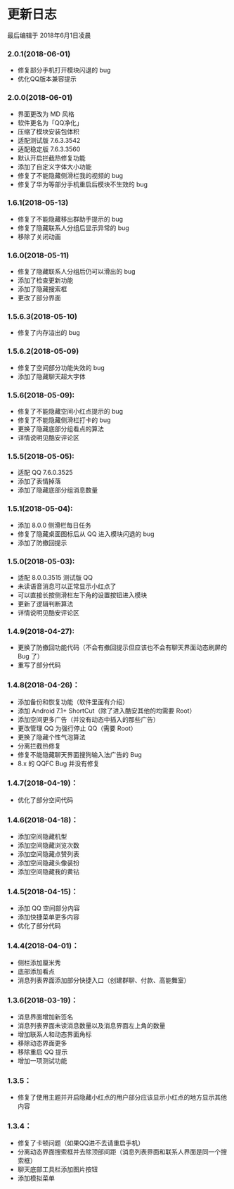 # 更新日志

最后编辑于 2018年6月1日凌晨

### 2.0.1(2018-06-01)
* 修复部分手机打开模块闪退的 bug
* 优化QQ版本兼容提示

### 2.0.0(2018-06-01)
* 界面更改为 MD 风格
* 软件更名为「QQ净化」
* 压缩了模块安装包体积
* 适配测试版 7.6.3.3542
* 适配稳定版 7.6.3.3560
* 默认开启拦截热修复功能
* 添加了自定义字体大小功能
* 修复了不能隐藏侧滑栏我的视频的 bug
* 修复了华为等部分手机重启后模块不生效的 bug

### 1.6.1(2018-05-13)
* 修复了不能隐藏移出群助手提示的 bug
* 修复了隐藏联系人分组后显示异常的 bug
* 移除了关闭动画

### 1.6.0(2018-05-11)
* 修复了隐藏联系人分组后仍可以滑出的 bug
* 添加了检查更新功能
* 添加了隐藏搜索框
* 更改了部分界面

### 1.5.6.3(2018-05-10)
* 修复了内存溢出的 bug

### 1.5.6.2(2018-05-09)
* 修复了空间部分功能失效的 bug
* 添加了隐藏聊天超大字体

### 1.5.6(2018-05-09):
* 修复了不能隐藏空间小红点提示的 bug
* 修复了不能隐藏侧滑栏打卡的 bug
* 更换了隐藏底部分组看点的算法
* 详情说明见酷安评论区

### 1.5.5(2018-05-05):
* 适配 QQ 7.6.0.3525
* 添加了表情掉落
* 添加了隐藏底部分组消息数量

### 1.5.1(2018-05-04):
* 添加 8.0.0 侧滑栏每日任务
* 修复了隐藏桌面图标后从 QQ 进入模块闪退的 bug
* 添加了防撤回提示

### 1.5.0(2018-05-03):
* 适配 8.0.0.3515 测试版 QQ
* 未读语音消息可以正常显示小红点了
* 可以直接长按侧滑栏左下角的设置按钮进入模块
* 更新了逻辑判断算法
* 详情说明见酷安评论区

### 1.4.9(2018-04-27):
* 更换了防撤回功能代码（不会有撤回提示但应该也不会有聊天界面动态刷屏的 Bug 了）
* 重写了部分代码

### 1.4.8(2018-04-26)：
* 添加备份和恢复功能（软件里面有介绍）
* 添加 Android 7.1+ ShortCut（除了进入酷安其他的均需要 Root）
* 添加空间更多广告（并没有动态中插入的那些广告）
* 更改管理 QQ 为强行停止 QQ（需要 Root）
* 更换了隐藏个性气泡算法
* 分离拦截热修复
* 修复不能隐藏聊天界面搜狗输入法广告的 Bug
* 8.x 的 QQFC Bug 并没有修复

### 1.4.7(2018-04-19)：
* 优化了部分空间代码

### 1.4.6(2018-04-18)：
* 添加空间隐藏机型
* 添加空间隐藏浏览次数
* 添加空间隐藏点赞列表
* 添加空间隐藏头像装扮
* 添加空间隐藏我的黄钻

### 1.4.5(2018-04-15)：
* 添加 QQ 空间部分内容
* 添加快捷菜单更多内容
* 优化了部分代码

### 1.4.4(2018-04-01)：
* 侧栏添加厘米秀
* 底部添加看点
* 消息列表界面添加部分快捷入口（创建群聊、付款、高能舞室）

### 1.3.6(2018-03-19)：
* 消息界面增加新签名
* 消息列表界面未读消息数量以及消息界面左上角的数量
* 增加联系人和动态界面角标
* 移除动态界面更多
* 移除重启 QQ 提示
* 增加一项测试功能

### 1.3.5：
* 修复了使用主题并开启隐藏小红点的用户部分应该显示小红点的地方显示其他内容

### 1.3.4：
* 修复了卡顿问题（如果QQ进不去请重启手机）
* 分离动态界面搜索框并去除顶部间距（消息列表界面和联系人界面是同一个搜索框）
* 聊天底部工具栏添加图片按钮
* 添加模拟菜单
